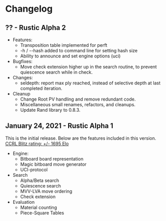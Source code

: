 # Changelog

## ?? - Rustic Alpha 2

- Features:
  - Transposition table implemented for perft
  - -h / --hash added to command line for setting hash size
  - Ability to announce and set engine options (uci)
- Bugfixes:
  - Move check extension higher up in the search routine, to prevent
    quiescence search while in check.
- Changes:
  - seldepth: report max ply reached, instead of selective depth at last
    completed iteration.
- Cleanup
  - Change Root PV handling and remove redundant code.
  - Miscellaneous small renames, refactors, and cleanups.
  - Update Rand library to 0.8.3.

## January 24, 2021 - Rustic Alpha 1

This is the initial release.
Below are the features included in this version.
[CCRL Blitz rating: +/- 1695 Elo](https://www.computerchess.org.uk/ccrl/404/cgi/engine_details.cgi?print=Details&each_game=1&eng=Rustic%20Alpha%201%2064-bit#Rustic_Alpha_1_64-bit)

- Engine:
  - Bitboard board representation
  - Magic bitboard move generator
  - UCI-protocol
- Search
  - Alpha/Beta search
  - Quiescence search
  - MVV-LVA move ordering
  - Check extension
- Evaluation
  - Material counting
  - Piece-Square Tables